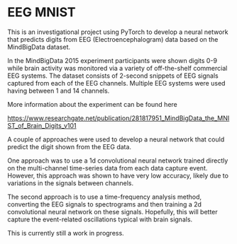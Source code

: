 # EEG MNIST 
This is an investigational project using PyTorch to develop a neural network that predicts digits from EEG (Electroencephalogram) data based on the MindBigData dataset.

In the MindBigData 2015 experiment participants were shown digits 0-9 while brain activity was monitored via a variety of off-the-shelf commercial EEG systems. The dataset consists of 2-second snippets of EEG signals captured from each of the EEG channels. Multiple EEG systems were used having between 1 and 14 channels. 

More information about the experiment can be found here 

https://www.researchgate.net/publication/281817951_MindBigData_the_MNIST_of_Brain_Digits_v101

A couple of approaches were used to develop a neural network that could predict the digit shown from the EEG data. 

One approach was to use a 1d convolutional neural network trained directly on the multi-channel time-series data from each data capture event. However, this approach was shown to have very low accuracy, likely due to variations in the signals between channels. 

The second approach is to use a time-frequency analysis method, converting the EEG signals to spectrograms and then training a 2d convolutional neural network on these signals. Hopefully, this will better capture the event-related oscillations typical with brain signals. 

This is currently still a work in progress. 

